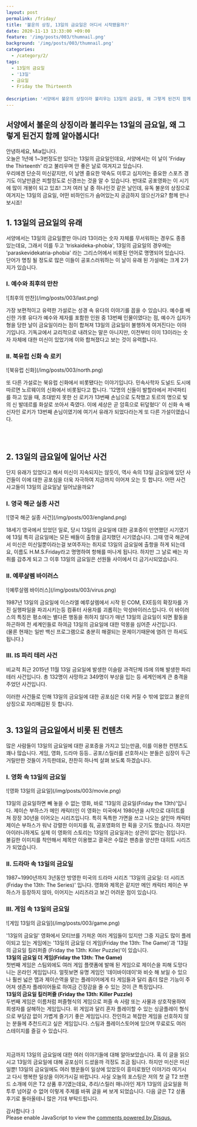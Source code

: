 ```yaml
---
layout: post
permalink: /friday/
title: '불운의 상징, 13일의 금요일은 어디서 시작됐을까?'
date: 2020-11-13 13:33:00 +09:00
feature: '/img/posts/003/thumnail.png'
background: '/img/posts/003/thumnail.png'
categories:
  - /category/2/
tags:
  - 13일의 금요일
  - '13일'
  - 금요일
  - Friday the Thirteenth

description: '서양에서 불운의 상징이라 불리우는 13일의 금요일, 왜 그렇게 된건지 함께 알아봅시다!'
---
```

## 서양에서 불운의 상징이라 불리우는 13일의 금요일, 왜 그렇게 된건지 함께 알아봅시다!

<p>안녕하세요, Mia입니다.<br>
오늘은 1년에 1~3번정도만 있다는 13일의 금요일인데요, 서양에서는 이 날이 'Friday the Thirteenth' 라고 불리우며 안 좋은 날로 여겨지고 있습니다.<br>우리에겐 단순히 미신같지만, 이 날엔 중요한 약속도 미루고 심지어는 중요한 스포츠 경기도 이날만큼은 피할정도로 신경쓰는 것을 알 수 있습니다. 반대로 공포영화는 이 시기에 많이 개봉이 되고 있죠! 그저 여러 날 중 하나인것 같은 날인데, 유독 불운의 상징으로 여겨지는 13일의 금요일, 어떤 비하인드가 숨어있는지 궁금하지 않으신가요?
함께 만나 보시죠!</p>

<h2>1. 13일의 금요일의 유래</h2>

<p>서양에서는 13일의 금요일뿐만 아니라 13이라는 숫자 자체를 무서워하는 경우도 종종 있는데요, 그래서 이를 두고 'triskaideka-phobia', 13일의 금요일의 경우에는 'paraskevidekatria-phobia' 라는 그리스어에서 비롯된 언어로 명명되어 있습니다. 단어가 명칭 될 정도로 많은 이들이 공포스러워하는 이 날이 유래 된 가설에는 크게 2가지가 있습니다. </p>

<h3>I. 예수와 최후의 만찬</h3>
![최후의 만찬](/img/posts/003/last.png)
<p>가장 보편적이고 유력한 가설로는 성경 속 유다의 이야기를 꼽을 수 있습니다. 예수를 배신한 가롯 유다가 예수와 제자를 포함한 인원 중 13번째 인물이였다는 점, 예수가 십자가형을 당한 날이 금요일이라는 점이 합쳐져 13일의 금요일이 불행하게 여겨진다는 이야기입니다. 기독교에서 교리적으로 내려오는 말은 아니지만, 이전부터 이미 13이라는 숫자 자체에 대한 미신이 있었기에 이와 합쳐졌다고 보는 것이 유력합니다.</p>

<h3>II. 북유럽 신화 속 로키</h3>
![북유럽 신화](/img/posts/003/north.png)
<p>또 다른 가설로는 북유럽 신화에서 비롯됐다는 이야기입니다. 민속사학자 도널드 도시에 따르면 노르웨이의 신화에서 비롯됬다고 합니다. '12명의 신들이 발할라에서 저녁파티를 하고 있을 때, 초대받지 못한 신 로키가 13번째 손님으로 도착했고 토르의 명으로 빛의 신 발데르를 화살로 쏘아서 죽였다. 이에 세상은 곧 암흑으로 뒤덮혔다' 이 신화 속 배신자인 로키가 13번째 손님이였기에 여기서 유래가 되었다라는게 또 다른 가설이였습니다.</p>
<br>
<br>

<h2>2. 13일의 금요일에 일어난 사건</h2>

<p>단지 유래가 있었다고 해서 미신이 지속되지는 않듯이, 역사 속의 13일 금요일에 있던 사건들이 이에 대한 공포심을 더욱 자극하여 지금까지 이어져 오는 듯 합니다. 어떤 사건 사고들이 13일의 금요일날 일어났을까요?</p>

<h3>I. 영국 해군 실종 사건</h3>
![영국 해군 실종 사건](/img/posts/003/england.png)
<p>18세기 영국에서 있었던 일로, 당시 13일의 금요일에 대한 공포증이 만연했던 시기였기에 13일 특히 금요일에는 모든 배들이 출항을 금지했던 시기였습니다. 그때 영국 해군에서 미신은 미신일뿐이라는걸 보여주자는 취지로 13일의 금요일에 출항을 하게 되는데요, 이름도 H.M.S.Friday라고 명명하여 항해를 떠나게 됩니다. 하지만 그 날로 배는 자취를 감추게 되고 그 이후 13일의 금요일은 선원들 사이에서 더 금기시되었습니다.</p>

<h3>II. 예루살렘 바이러스</h3>
![예루살렘 바이러스](/img/posts/003/virus.png)
<p>1987년 13일의 금요일에 이스라엘 예루살렘에서 시작 된 COM, EXE등의 확장자를 가진 실행파일을 파괴시키는등 컴퓨터 사용자를 괴롭히는 악성바이러스입니다. 이 바이러스의 특징은 평소에는 별다른 행동을 취하지 않다가 매년 13일의 금요일이 되면 활동을 하곤하여 전 세계인들로 하여금 13일의 금요일에 대한 악몽을 심어준 사건입니다.<br>
(물론 현재는 일반 백신 프로그램으로 충분히 해결되는 문제이기때문에 염려 안 하셔도 됩니다.)</p>

<h3>III. IS 파리 테러 사건</h3>
<p>비교적 최근 2015년 11월 13일 금요일에 발생한 이슬람 과격단체 IS에 의해 발생한 파리 테러 사건입니다. 총 132명이 사망하고 349명이 부상을 입는 등 세계인에게 큰 충격을 주었던 사건입니다.</p>

이러한 사건들로 인해 13일의 금요일에 대한 공포심은 더욱 커질 수 밖에 없었고 불운의 상징으로 자리매김된 듯 합니다.
<br>
<br>

<h2>3. 13일의 금요일에서 비롯 된 컨텐츠</h2>

<p>많은 사람들이 13일의 금요일에 대한 공포증을 가지고 있는만큼, 이를 이용한 컨텐츠도 꽤나 많습니다. 게임, 영화, 드라마 등등.. 공포/스릴러를 선호하시는 분들은 심장이 두근거릴만한 것들이 가득한데요, 찬찬히 하나씩 살펴 보도록 하겠습니다.</p>

<h3>I. 영화 속 13일의 금요일</h3>
![영화 13일의 금요일](/img/posts/003/movie.png)
<p>13일의 금요일하면 빼 놓을 수 없는 영화, 바로 '13일의 금요일(Friday the 13th)'입니다. 제이슨 부하스가 메인 캐릭터인 이 영화는 미국에서 1980년을 시작으로 대히트를 쳐 장장 30년을 이어오는 시리즈입니다. 특히 독특한 가면을 쓰고 나오는 살인마 캐릭터 제이슨 부하스가 워낙 강렬한 이미지를 줘, 공포영화의 한 획을 긋기도 했습니다. 하지만 아이러니하게도 실제 이 영화의 스토리는 13일의 금요일과는 상관이 없다는 점입니다. 불길한 이미지를 착안해서 제목만 이용했고 결국은 수많은 팬층을 양산한 대히트 시리즈가 되었습니다.</p>

<h3>II. 드라마 속 13일의 금요일</h3>
<p>1987~1990년까지 3년동안 방영한 미국의 드라마 시리즈 '13일의 금요일: 더 시리즈(Friday the 13th: The Series)' 입니다. 영화와 제목은 같지만 메인 캐릭터 제이슨 부하스가 등장하지 않아, 이어지는 시리즈라고 보긴 어려운 점이 있습니다.</p>

<h3>III. 게임 속 13일의 금요일</h3>
![게임 13일의 금요일](/img/posts/003/game.png)
<p>'13일의 금요일' 영화에서 모티브를 가져온 여러 게임들이 있지만 그중 지금도 많이 플레이되고 있는 게임에는 '13일의 금요일 더 게임(Friday the 13th: The Game)'과 '13일의 금요일 킬러퍼즐 (Friday the 13th: Killer Puzzle)'이 있습니다.<br>
<b>13일의 금요일 더 게임(Friday the 13th: The Game)</b> <br>
첫번째 게임은 스팀외에도 여러 게임 플랫폼에 발매 된 게임으로 제이슨을 피해 도망다니는 온라인 게임입니다. 얼핏보면 유명 게임인 '데이바이데이'와 비슷 해 보일 수 있으나 훨씬 넓은 맵과 제이슨역을 맡는 플레이어에게 타 게임들과 달리 좀더 많은 기능이 주어져 생존자 플레이어들로 하여금 긴장감을 줄 수 있는 것이 큰 특징입니다.<br>
<b>13일의 금요일 킬러퍼즐 (Friday the 13th: Killer Puzzle)</b> <br>
두번째 게임은 이름처럼 퍼즐형식의 게임으로 퍼즐 속 사람 또는 사물과 상호작용하여 희생자를 살해하는 게임입니다. 위 게임과 달리 혼자 플레이할 수 있는 싱글플레이 형식으로 부담감 없이 가볍게 즐기기 좋은 게임입니다. 잔인하고 복잡한 게임을 선호하지 않는 분들께 추천드리고 싶은 게임입니다. 스팀과 플레이스토어에 있으며 무료로도 여러 스테이지를 즐길 수 있습니다.</p><br>

<p>지금까지 13일의 금요일에 대한 여러 이야기들에 대해 알아보았습니다. 혹 이 글을 읽으시고 13일의 금요일에 대해 공포심이 드셨을까 걱정도 조금 됩니다. 하지만 미신은 미신일뿐! 13일의 금요일에도 여러 행운들이 일상에 있었듯이 흥미로웠던 이야기라 여기시고 다시 행복한 일상을 이어가시길 바랍니다. 사실 오늘의 포스팅은 저의 첫 글 T2 브랜드 소개에 이은 T2 상품 후기였는데요, 추리/스릴러 매니아인 제가 13일의 금요일을 허투루 넘어갈 수 없어 이렇게 주제를 바꿔 글을 써 보게 되었습니다. 다음 글은 T2 상품 후기로 돌아올테니 많은 기대 부탁드립니다.</p>
감사합니다 :)


<div id="disqus_thread"></div>
<script>

/**
*  RECOMMENDED CONFIGURATION VARIABLES: EDIT AND UNCOMMENT THE SECTION BELOW TO INSERT DYNAMIC VALUES FROM YOUR PLATFORM OR CMS.
*  LEARN WHY DEFINING THESE VARIABLES IS IMPORTANT: https://disqus.com/admin/universalcode/#configuration-variables*/
/*
var disqus_config = function () {
this.page.url = PAGE_URL;  // Replace PAGE_URL with your page's canonical URL variable
this.page.identifier = PAGE_IDENTIFIER; // Replace PAGE_IDENTIFIER with your page's unique identifier variable
};
*/
(function() { // DON'T EDIT BELOW THIS LINE
var d = document, s = d.createElement('script');
s.src = 'https://mangorany.disqus.com/embed.js';
s.setAttribute('data-timestamp', +new Date());
(d.head || d.body).appendChild(s);
})();
</script>
<noscript>Please enable JavaScript to view the <a href="https://disqus.com/?ref_noscript">comments powered by Disqus.</a></noscript>
